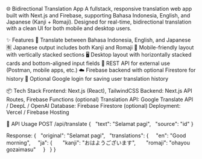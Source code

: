 🌐 Bidirectional Translation App
A fullstack, responsive translation web app built with Next.js and Firebase, supporting Bahasa Indonesia, English, and Japanese (Kanji + Romaji). Designed for real-time, bidirectional translation with a clean UI for both mobile and desktop users.

✨ Features
🔁 Translate between Bahasa Indonesia, English, and Japanese
🈶 Japanese output includes both Kanji and Romaji
📱 Mobile-friendly layout with vertically stacked sections
🖥️ Desktop layout with horizontally stacked cards and bottom-aligned input fields
🔗 REST API for external use (Postman, mobile apps, etc.)
☁️ Firebase backend with optional Firestore for history
🔐 Optional Google login for saving user translation history


📦 Tech Stack
Frontend: Next.js (React), TailwindCSS
Backend: Next.js API Routes, Firebase Functions (optional)
Translation API: Google Translate API / DeepL / OpenAI
Database: Firebase Firestore (optional)
Deployment: Vercel / Firebase Hosting


📲 API Usage
POST /api/translate
{
  "text": "Selamat pagi",
  "source": "id"
}

Response:
{
  "original": "Selamat pagi",
  "translations": {
    "en": "Good morning",
    "ja": {
      "kanji": "おはようございます",
      "romaji": "ohayou gozaimasu"
    }
  }
}


